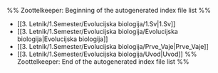 %% Zoottelkeeper: Beginning of the autogenerated index file list  %%
-  [[3. Letnik/1.Semester/Evolucijska biologija/1.Sv|1.Sv]]
-  [[3. Letnik/1.Semester/Evolucijska biologija/Evolucijska biologija|Evolucijska biologija]]
-  [[3. Letnik/1.Semester/Evolucijska biologija/Prve_Vaje|Prve_Vaje]]
-  [[3. Letnik/1.Semester/Evolucijska biologija/Uvod|Uvod]]
%% Zoottelkeeper: End of the autogenerated index file list  %%
